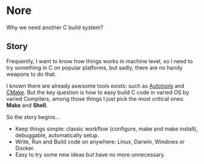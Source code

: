 # Nore
Why we need another C build system?


## Story

Frequently, I want to know how things works in machine level, so I need to
try something in C on popular platforms, but sadly, there are no 
handy weapons to do that.


I known there are already aswsome tools exists: such as 
[Autotools](https://www.gnu.org/software/automake/manual/html_node/Autotools-Introduction.html) and [CMake](https://cmake.org/).
But the key question is how to easy build C code in varied OS by varied Compilers, among those things I just pick the most critical ones: **Make** and **Shell**.
 

So the story begins...
* Keep things simple: classic workflow (configure, make and make install), 
debuggable, automatically setup.
* Write, Run and Build code on anywhere: Linux, Darwin, Windows or Docker.
* Easy to try some new ideas but have no more unnecessary.


